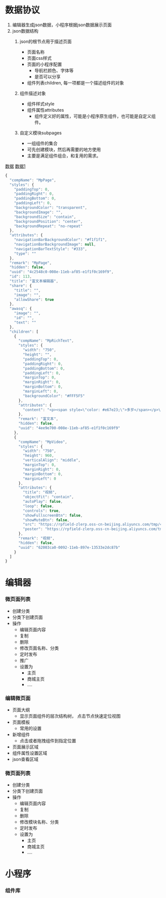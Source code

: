 # 数据协议
1. 编辑器生成json数据，小程序根据json数据展示页面
2. json数据结构
    1. json的根节点用于描述页面
        - 页面名称
        - 页面css样式
        - 页面的小程序配置
            - 导航栏颜色、字体等
            - 是否可以分享
        - 组件列表children, 每一项都是一个描述组件的对象
    2. 组件描述对象
        - 组件样式style
        - 组件属性attributes
            - 组件定义好的属性，可能是小程序原生组件，也可能是自定义组件。

    3. 自定义模块subpages
        - 一组组件的集合
        - 可先创建模块，然后再需要的地方使用
        - 主要是满足组件组合，和复用的需求。

[数据](./image/data.json)
[数据1](./image/data1.json)

```js
{
  "compName": "MpPage",
  "styles": {
    "paddingTop": 0,
    "paddingRight": 0,
    "paddingBottom": 0,
    "paddingLeft": 0,
    "backgroundColor": "transparent",
    "backgroundImage": "",
    "backgroundSize": "contain",
    "backgroundPosition": "center",
    "backgroundRepeat": "no-repeat"
  },
  "attributes": {
    "navigationBarBackgroundColor": "#f1f1f1",
    "navigationBarBackgroundImage": null,
    "navigationBarTextStyle": "#333",
    "type": ""
  },
  "remark": "MpPage",
  "hidden": false,
  "uuid": "4c2548c0-008e-11eb-af85-e1f1f0c169f9",
  "id": 113,
  "title": "富文本编辑器",
  "share": {
    "title": "",
    "image": "",
    "allowShare": true
  },
  "awasq": {
    "image": "",
    "id": "",
    "text": ""
  },
  "children": [
    {
      "compName": "MpRichText",
      "styles": {
        "width": "750",
        "height": "",
        "paddingTop": 0,
        "paddingRight": 0,
        "paddingBottom": 0,
        "paddingLeft": 0,
        "marginTop": 0,
        "marginRight": 0,
        "marginBottom": 0,
        "marginLeft": 0,
        "backgroundColor": "#FFF5F5"
      },
      "attributes": {
        "content": "<p><span style=\"color: #e67e23;\">多岁</span></p>\n<p><img src=\"https://img2.rpfieldcdn.com/test/scrm-firm/mp/8760c3ddafc53236b7d6da370f2b8a6c.png\" width=\"307\" height=\"223\" /></p>\n<p><img src=\"https://img2.rpfieldcdn.com/test/scrm-firm/mp/271415e3923ffb2594a1cbf3645bc580.png\" /></p>"
      },
      "remark": "富文本",
      "hidden": false,
      "uuid": "4ee9e700-008e-11eb-af85-e1f1f0c169f9"
    },
    {
      "compName": "MpVideo",
      "styles": {
        "width": "750",
        "height": 960,
        "verticalAlign": "middle",
        "marginTop": 0,
        "marginRight": 0,
        "marginBottom": 0,
        "marginLeft": 0
      },
      "attributes": {
        "title": "视频",
        "objectFit": "contain",
        "autoPlay": false,
        "loop": false,
        "controls": true,
        "showFullscreenBtn": false,
        "showMuteBtn": false,
        "src": "https://rpfield-zlerp.oss-cn-beijing.aliyuncs.com/tmp/45b7677bd58c7bda82b284ba6e6d389a.mp4",
        "poster": "https://rpfield-zlerp.oss-cn-beijing.aliyuncs.com/tmp/cf8938814c5376c56bf927b63af1130f.jpg"
      },
      "remark": "视频",
      "hidden": false,
      "uuid": "62003ca0-0092-11eb-897e-13533e2dc87b"
    }
  ]
}
```

# 编辑器
### 微页面列表
- 创建分类
- 分类下创建页面
- 操作
    - 编辑页面内容
    - 复制
    - 删除
    - 修改页面名称、分类
    - 定时发布
    - 推广
    - 设置为
        - 主页
        - 商城主页
        - ....

### 编辑微页面
- 页面大纲
    - 显示页面组件的层次结构树， 点击节点快速定位视图
- 页面模板
    - 常用的设置
- 新增组件
    - 点击或者拖拽组件到指定位置
- 页面展示区域
- 组件属性设置区域
- json查看区域

### 微页面列表
- 创建分类
- 分类下创建页面
- 操作
    - 编辑页面内容
    - 复制
    - 删除
    - 修改模块名称、分类
    - 定时发布
    - 设置为
        - 主页
        - 商城主页
        - ....


# 小程序
### 组件库